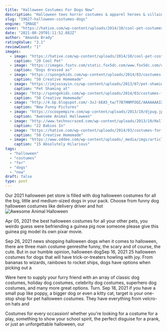 ```yaml
---
title: "Halloween Costumes For Dogs Now"
description: "Halloween tees horror costumes & apparel heroes & villains costumes & apparel pop culture costumes & apparel plus size costumes & apparel pet costumes anime coraline disney"
slug: "19627-halloween-costumes-dogs"
engine: "IMAGE"
cover: "https://hative.com/wp-content/uploads/2014/10/cool-pet-costumes/20-cool-pet-costumes.jpg"
date: "2021-08-29T01:11:52.882Z"
author: "Amanda Brady"
ratingValue: "3.1"
reviewCount: "1"
images:
  - image: "https://hative.com/wp-content/uploads/2014/10/cool-pet-costumes/20-cool-pet-costumes.jpg"
    caption: "20 Cool Pet"
  - image: "https://images.foxtv.com/static.fox5dc.com/www.fox5dc.com/content/uploads/2019/10/764/432/Pups.jpg?ve=1&tl=1"
    caption: "Dogs dressed as"
  - image: "https://spongekids.com/wp-content/uploads/2014/03/costumes-for-kids/41-peacock-kid-costume-idea.jpg"
    caption: "50 Creative Homemade"
  - image: "https://imjussayin.co/wp-content/uploads/2013/07/pet-shaming6.jpg"
    caption: "Pet Shaming at"
  - image: "http://spongekids.com/wp-content/uploads/2014/03/costumes-for-kids/51-easy-pink-poodle-skirt.jpg"
    caption: "50 Creative Homemade"
  - image: "http://4.bp.blogspot.com/-3xJ-bEA5_tw/T7B7HNMfOQI/AAAAAAAIXpY/sbOD50I59Yc/s1600/Funny+Pet+Costumes+(62).jpg"
    caption: "New Funny Pictures"
  - image: "https://scoopempire.com/wp-content/uploads/2013/10/djpug.jpg"
    caption: "Awesome Animal Halloween"
  - image: "http://www.technocrazed.com/wp-content/uploads/2013/10/Halloween-baby-costumes-17.jpg"
    caption: "22 Babies In"
  - image: "https://hative.com/wp-content/uploads/2014/03/costumes-for-kids/39-dotty-toadstool-costume.jpg"
    caption: "50 Creative Homemade"
  - image: "https://www.oddee.com/wp-content/uploads/_media/imgs/articles2/a98368_dogshaming_14.jpg"
    caption: "15 Absolutely Hilarious"
tags:
  - "halloween"
  - "costumes"
  - "for"
  - "dogs"
  - "now"
draft: false
type: post
---
```


Our 2021 halloween pet store is filled with dog halloween costumes for all the big, little and medium-sized dogs in your pack. Choose from funny dog halloween costumes like delivery driver and hot
![Awesome Animal Halloween](https://scoopempire.com/wp-content/uploads/2013/10/djpug.jpg "Awesome Animal Halloween")

Apr 05, 2021 the best halloween costumes for all your other pets, you weirdo guess were befriending a guinea pig now someone please give this guinea pig model its own pixar movie.
<!--inArticleAds-->

<!--galleryOne-->

Sep 26, 2021 news shopping halloween dogs when it comes to halloween, there are three main costume genresthe funny, the scary and of course, the cute. But in our humble opinion, halloween dogSep 16, 2021 25 halloween costumes for dogs that will have trick-or-treaters howling with joy. From bananas to wizards, rainbows to rocket ships, dogs have options when picking out a
<!--inArticleAds-->

<!--galleryTwo-->

Were here to supply your furry friend with an array of classic dog costumes, holiday dog costumes, celebrity dog costumes, superhero dog costumes, and many more great options. Turn. Sep 18, 2021 if you have a small pup like poppy, a bigger dog or even a kitty cat, target is your one-stop shop for pet halloween costumes. They have everything from velcro-on hats and
<!--galleryThree-->

Costumes for every occassion! whether you're looking for a costume for a play, something to show your school spirit, the perfect disguise for a prank, or just an unforgettable halloween, our